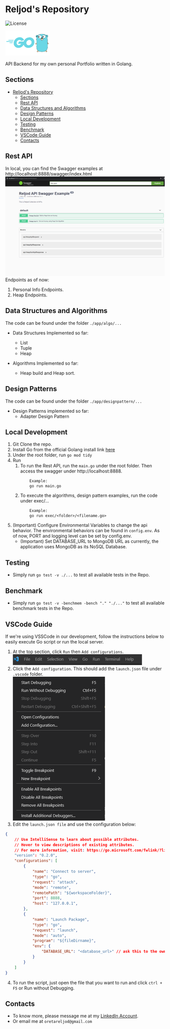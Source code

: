 # Reljod's Repository
![License](https://img.shields.io/badge/License-Apache%202-brightgreen)

<img height="80" src="assets/docs/golang_icon.png" alt="Golang Icon"/>

API Backend for my own personal Portfolio written in Golang.


## Sections
- [Reljod's Repository](#reljods-repository)
  - [Sections](#sections)
  - [Rest API](#rest-api)
  - [Data Structures and Algorithms](#data-structures-and-algorithms)
  - [Design Patterns](#design-patterns)
  - [Local Development](#local-development)
  - [Testing](#testing)
  - [Benchmark](#benchmark)
  - [VSCode Guide](#vscode-guide)
  - [Contacts](#contacts)


## Rest API
In local, you can find the Swagger examples at http://localhost:8888/swagger/index.html
![Swagger Example](assets/docs/swaggerexample.png)
Endpoints as of now:
1. Personal Info Endpoints.
2. Heap Endpoints.

## Data Structures and Algorithms
The code can be found under the folder ```./app/algo/...```
- Data Structures Implemented so far:
  - List
  - Tuple
  - Heap

- Algorithms Implemented so far:
  - Heap build and Heap sort.

## Design Patterns
The code can be found under the folder ```./app/designpattern/...```
- Design Patterns implemented so far:
  - Adapter Design Pattern

## Local Development
1. Git Clone the repo.
2. Install Go from the official Golang install link [here](https://golang.org/doc/install)
3. Under the root folder, run ```go mod tidy```
4. Run
   1. To run the Rest API, run the ```main.go``` under the root folder. Then access the swagger under http://localhost:8888.
        ```
            Example:
            go run main.go
        ```
   2. To execute the algorithms, design pattern examples, run the code under exec/...
        ```
            Example:
            go run exec/<folder>/<filename.go>
        ```
5. (Important) Configure Environmental Variables to change the api behavior. The environmental behaviors can be found in ```config.env```. As of now, PORT and logging level can be set by config.env.
    - (Important) Set DATABASE_URL to MongoDB URL as currently, the application uses MongoDB as its NoSQL Database.

## Testing
- Simply run ```go test -v ./...``` to test all available tests in the Repo.


## Benchmark
- Simply run ```go test -v -benchmem -bench "." "./..."``` to test all available benchmark tests in the Repo.


## VSCode Guide
If we're using VSSCode in our development, follow the instructions below to easily execute Go script or run the local server.
1. At the top section, click `Run` then `Add configurations`. <br>
![VSCode Guide 1](assets/docs/vscodeguide1.png)
2. Click the `Add configuration`. This should add the `launch.json` file under `.vscode` folder.<br>
![VSCode Guide 2](assets/docs/vscodeguide2.png)
3. Edit the `launch.json file` and use the configuration below:
```json
{
    // Use IntelliSense to learn about possible attributes.
    // Hover to view descriptions of existing attributes.
    // For more information, visit: https://go.microsoft.com/fwlink/?linkid=830387
    "version": "0.2.0",
    "configurations": [
        {
            "name": "Connect to server",
            "type": "go",
            "request": "attach",
            "mode": "remote",
            "remotePath": "${workspaceFolder}",
            "port": 8888,
            "host": "127.0.0.1",
        },
        {
            "name": "Launch Package",
            "type": "go",
            "request": "launch",
            "mode": "auto",
            "program": "${fileDirname}",
            "env": {
                "DATABASE_URL": "<database_url>" // ask this to the owner.
            }
        }
    ]
}
```
4. To run the script, just open the file that you want to run and click `ctrl + F5` or Run without Debugging.

## Contacts
- To know more, please message me at my [LinkedIn Account](https://www.linkedin.com/in/reljodoreta/).
- Or email me at ```oretareljod@gmail.com```